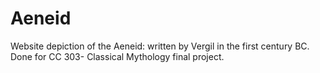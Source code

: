 # Aeneid
Website depiction of the Aeneid: written by Vergil in the first century BC. Done for CC 303- Classical Mythology final project.
